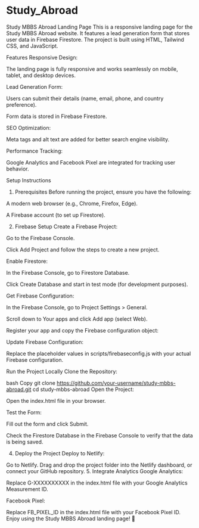 # Study_Abroad
Study MBBS Abroad Landing Page
This is a responsive landing page for the Study MBBS Abroad website. It features a lead generation form that stores user data in Firebase Firestore. The project is built using HTML, Tailwind CSS, and JavaScript.

Features
Responsive Design:

The landing page is fully responsive and works seamlessly on mobile, tablet, and desktop devices.

Lead Generation Form:

Users can submit their details (name, email, phone, and country preference).

Form data is stored in Firebase Firestore.

SEO Optimization:

Meta tags and alt text are added for better search engine visibility.

Performance Tracking:

Google Analytics and Facebook Pixel are integrated for tracking user behavior.

Setup Instructions
1. Prerequisites
Before running the project, ensure you have the following:

A modern web browser (e.g., Chrome, Firefox, Edge).

A Firebase account (to set up Firestore).

2. Firebase Setup
Create a Firebase Project:

Go to the Firebase Console.

Click Add Project and follow the steps to create a new project.

Enable Firestore:

In the Firebase Console, go to Firestore Database.

Click Create Database and start in test mode (for development purposes).

Get Firebase Configuration:

In the Firebase Console, go to Project Settings > General.

Scroll down to Your apps and click Add app (select Web).

Register your app and copy the Firebase configuration object:

Update Firebase Configuration:

Replace the placeholder values in scripts/firebaseconfig.js with your actual Firebase configuration.

 Run the Project Locally
Clone the Repository:

bash
Copy
git clone https://github.com/your-username/study-mbbs-abroad.git
cd study-mbbs-abroad
Open the Project:

Open the index.html file in your browser.

Test the Form:

Fill out the form and click Submit.

Check the Firestore Database in the Firebase Console to verify that the data is being saved.

4. Deploy the Project
Deploy to Netlify:

Go to Netlify.
Drag and drop the project folder into the Netlify dashboard, or connect your GitHub repository.
5. Integrate Analytics
Google Analytics:

Replace G-XXXXXXXXXX in the index.html file with your Google Analytics Measurement ID.

Facebook Pixel:

Replace FB_PIXEL_ID in the index.html file with your Facebook Pixel ID.
Enjoy using the Study MBBS Abroad landing page! 🚀

